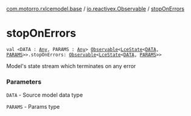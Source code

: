 [com.motorro.rxlcemodel.base](../index.md) / [io.reactivex.Observable](index.md) / [stopOnErrors](./stop-on-errors.md)

# stopOnErrors

`val <DATA : `[`Any`](https://kotlinlang.org/api/latest/jvm/stdlib/kotlin/-any/index.html)`, PARAMS : `[`Any`](https://kotlinlang.org/api/latest/jvm/stdlib/kotlin/-any/index.html)`> `[`Observable`](http://reactivex.io/RxJava/2.x/javadoc/io/reactivex/Observable.html)`<`[`LceState`](../-lce-state/index.md)`<`[`DATA`](stop-on-errors.md#DATA)`, `[`PARAMS`](stop-on-errors.md#PARAMS)`>>.stopOnErrors: `[`Observable`](http://reactivex.io/RxJava/2.x/javadoc/io/reactivex/Observable.html)`<`[`LceState`](../-lce-state/index.md)`<`[`DATA`](stop-on-errors.md#DATA)`, `[`PARAMS`](stop-on-errors.md#PARAMS)`>>`

Model's state stream which terminates on any error

### Parameters

`DATA` - Source model data type

`PARAMS` - Params type